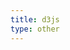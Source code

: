 ```yaml
---
title: d3js
type: other
---
```


<path d="M118.16 63.966c5.223-6.256 8.368-14.217 8.368-22.98C126.528 21.097 110.352 5 90.464 5H47.986c10.375 7 18.966 16 24.82 26h17.658c5.55 0 10.064 4.45 10.064 10s-4.515 10-10.064 10H80.047c.82 5 1.26 8.62 1.26 13.098 0 4.41-.433 8.902-1.224 12.902h10.382c5.55 0 10.064 4.95 10.064 10.5S96.013 98 90.464 98H72.92c-1.315 2-2.79 4.74-4.38 6.98C63.137 112.59 56.253 119 48.29 124H90.463c19.335 0 35.16-15.746 36.024-34.876-.017.31-.043.39-.066.698.062-.848.107-1.813.107-2.678-.002-8.766-3.148-16.92-8.37-23.178z"></path><path d="M61.03 97.543l.003-.18c.07-.1.138-.292.207-.39.077-.118.152-.275.228-.392.002-.002 0-.03.003-.034 6.14-9.33 9.727-20.41 9.727-32.39C71.197 31.5 44.624 5 11.962 5H1v26h10.962c18.32 0 33.23 14.823 33.23 33.144 0 4.984-1.113 9.675-3.088 13.924-.006.013-.013.36-.02.374C36.79 89.782 25.283 98 11.963 98H1v26h10.962c20.396 0 38.41-10.722 49.068-26.457z"></path>